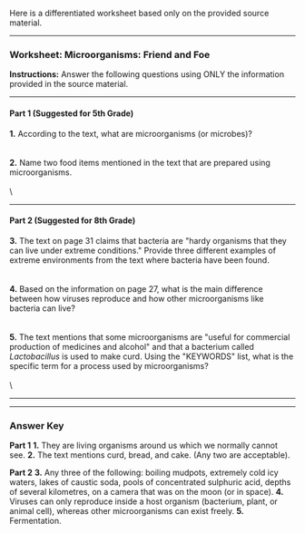 Here is a differentiated worksheet based only on the provided source material.

***

### **Worksheet: Microorganisms: Friend and Foe**

**Instructions:** Answer the following questions using ONLY the information provided in the source material.

---

#### **Part 1 (Suggested for 5th Grade)**

**1.** According to the text, what are microorganisms (or microbes)?
\
\
\
**2.** Name two food items mentioned in the text that are prepared using microorganisms.
\
\
\

---

#### **Part 2 (Suggested for 8th Grade)**

**3.** The text on page 31 claims that bacteria are "hardy organisms that they can live under extreme conditions." Provide three different examples of extreme environments from the text where bacteria have been found.
\
\
\
**4.** Based on the information on page 27, what is the main difference between how viruses reproduce and how other microorganisms like bacteria can live?
\
\
\
**5.** The text mentions that some microorganisms are "useful for commercial production of medicines and alcohol" and that a bacterium called *Lactobacillus* is used to make curd. Using the "KEYWORDS" list, what is the specific term for a process used by microorganisms?
\
\
\

---
---

### **Answer Key**

**Part 1**
**1.** They are living organisms around us which we normally cannot see.
**2.** The text mentions curd, bread, and cake. (Any two are acceptable).

**Part 2**
**3.** Any three of the following: boiling mudpots, extremely cold icy waters, lakes of caustic soda, pools of concentrated sulphuric acid, depths of several kilometres, on a camera that was on the moon (or in space).
**4.** Viruses can only reproduce inside a host organism (bacterium, plant, or animal cell), whereas other microorganisms can exist freely.
**5.** Fermentation.